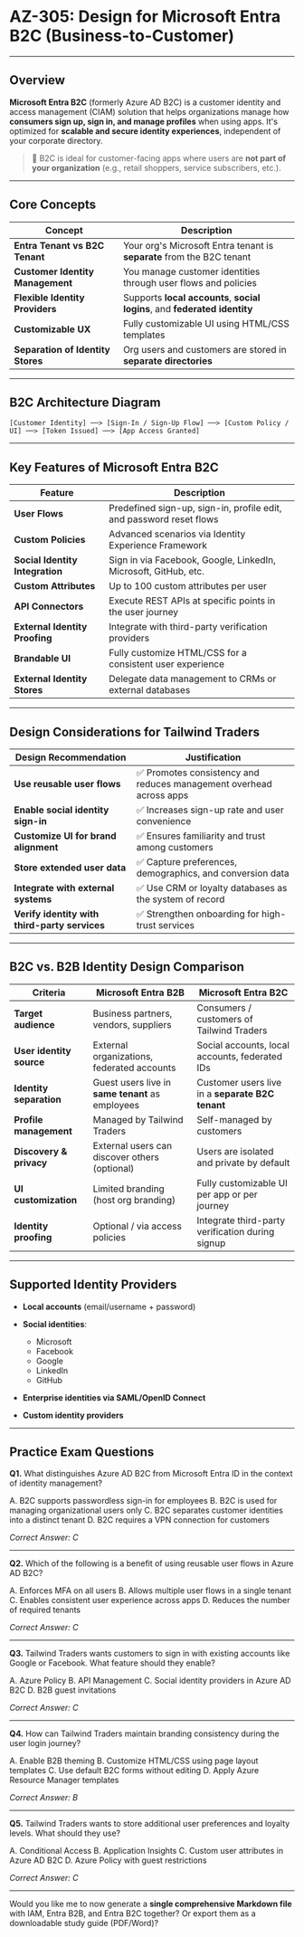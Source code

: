 # AZ-305: Design for Microsoft Entra B2C (Business-to-Customer)

---

## Overview

**Microsoft Entra B2C** (formerly Azure AD B2C) is a customer identity and access management (CIAM) solution that helps organizations manage how **consumers sign up, sign in, and manage profiles** when using apps. It's optimized for **scalable and secure identity experiences**, independent of your corporate directory.

> 🔐 B2C is ideal for customer-facing apps where users are **not part of your organization** (e.g., retail shoppers, service subscribers, etc.).

---

## Core Concepts

| Concept                           | Description                                                                |
| --------------------------------- | -------------------------------------------------------------------------- |
| **Entra Tenant vs B2C Tenant**    | Your org's Microsoft Entra tenant is **separate** from the B2C tenant      |
| **Customer Identity Management**  | You manage customer identities through user flows and policies             |
| **Flexible Identity Providers**   | Supports **local accounts**, **social logins**, and **federated identity** |
| **Customizable UX**               | Fully customizable UI using HTML/CSS templates                             |
| **Separation of Identity Stores** | Org users and customers are stored in **separate directories**             |

---

## B2C Architecture Diagram

```
[Customer Identity] ──> [Sign-In / Sign-Up Flow] ──> [Custom Policy / UI] ──> [Token Issued] ──> [App Access Granted]
```

---

## Key Features of Microsoft Entra B2C

| Feature                         | Description                                                         |
| ------------------------------- | ------------------------------------------------------------------- |
| **User Flows**                  | Predefined sign-up, sign-in, profile edit, and password reset flows |
| **Custom Policies**             | Advanced scenarios via Identity Experience Framework                |
| **Social Identity Integration** | Sign in via Facebook, Google, LinkedIn, Microsoft, GitHub, etc.     |
| **Custom Attributes**           | Up to 100 custom attributes per user                                |
| **API Connectors**              | Execute REST APIs at specific points in the user journey            |
| **External Identity Proofing**  | Integrate with third-party verification providers                   |
| **Brandable UI**                | Fully customize HTML/CSS for a consistent user experience           |
| **External Identity Stores**    | Delegate data management to CRMs or external databases              |

---

## Design Considerations for Tailwind Traders

| Design Recommendation                         | Justification                                                      |
| --------------------------------------------- | ------------------------------------------------------------------ |
| **Use reusable user flows**                   | ✅ Promotes consistency and reduces management overhead across apps |
| **Enable social identity sign-in**            | ✅ Increases sign-up rate and user convenience                      |
| **Customize UI for brand alignment**          | ✅ Ensures familiarity and trust among customers                    |
| **Store extended user data**                  | ✅ Capture preferences, demographics, and conversion data           |
| **Integrate with external systems**           | ✅ Use CRM or loyalty databases as the system of record             |
| **Verify identity with third-party services** | ✅ Strengthen onboarding for high-trust services                    |

---

## B2C vs. B2B Identity Design Comparison

| Criteria                 | Microsoft Entra B2B                              | Microsoft Entra B2C                              |
| ------------------------ | ------------------------------------------------ | ------------------------------------------------ |
| **Target audience**      | Business partners, vendors, suppliers            | Consumers / customers of Tailwind Traders        |
| **User identity source** | External organizations, federated accounts       | Social accounts, local accounts, federated IDs   |
| **Identity separation**  | Guest users live in **same tenant** as employees | Customer users live in a **separate B2C tenant** |
| **Profile management**   | Managed by Tailwind Traders                      | Self-managed by customers                        |
| **Discovery & privacy**  | External users can discover others (optional)    | Users are isolated and private by default        |
| **UI customization**     | Limited branding (host org branding)             | Fully customizable UI per app or per journey     |
| **Identity proofing**    | Optional / via access policies                   | Integrate third-party verification during signup |

---

## Supported Identity Providers

* **Local accounts** (email/username + password)
* **Social identities**:

  * Microsoft
  * Facebook
  * Google
  * LinkedIn
  * GitHub
* **Enterprise identities via SAML/OpenID Connect**
* **Custom identity providers**

---

## Practice Exam Questions

**Q1.** What distinguishes Azure AD B2C from Microsoft Entra ID in the context of identity management?

A. B2C supports passwordless sign-in for employees
B. B2C is used for managing organizational users only
C. B2C separates customer identities into a distinct tenant
D. B2C requires a VPN connection for customers

*Correct Answer: C*

---

**Q2.** Which of the following is a benefit of using reusable user flows in Azure AD B2C?

A. Enforces MFA on all users
B. Allows multiple user flows in a single tenant
C. Enables consistent user experience across apps
D. Reduces the number of required tenants

*Correct Answer: C*

---

**Q3.** Tailwind Traders wants customers to sign in with existing accounts like Google or Facebook. What feature should they enable?

A. Azure Policy
B. API Management
C. Social identity providers in Azure AD B2C
D. B2B guest invitations

*Correct Answer: C*

---

**Q4.** How can Tailwind Traders maintain branding consistency during the user login journey?

A. Enable B2B theming
B. Customize HTML/CSS using page layout templates
C. Use default B2C forms without editing
D. Apply Azure Resource Manager templates

*Correct Answer: B*

---

**Q5.** Tailwind Traders wants to store additional user preferences and loyalty levels. What should they use?

A. Conditional Access
B. Application Insights
C. Custom user attributes in Azure AD B2C
D. Azure Policy with guest restrictions

*Correct Answer: C*

---

Would you like me to now generate a **single comprehensive Markdown file** with IAM, Entra B2B, and Entra B2C together? Or export them as a downloadable study guide (PDF/Word)?
